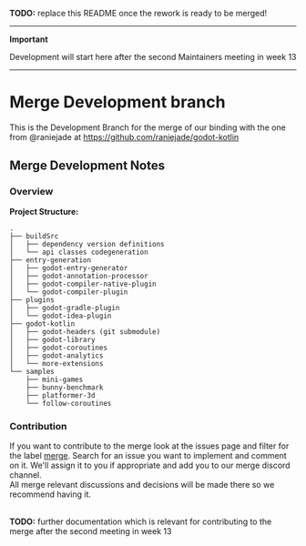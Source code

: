 **TODO:** replace this README once the rework is ready to be merged!

---
**Important**

Development will start here after the second Maintainers meeting in week 13

---

# Merge Development branch
This is the Development Branch for the merge of our binding with the one from @raniejade at 
https://github.com/raniejade/godot-kotlin

## Merge Development Notes

### Overview

**Project Structure:**
```
.
├── buildSrc
│   ├── dependency version definitions
│   └── api classes codegeneration
├── entry-generation
│   ├── godot-entry-generator
│   ├── godot-annotation-processor
│   ├── godot-compiler-native-plugin
│   └── godot-compiler-plugin
├── plugins
│   ├── godot-gradle-plugin
│   └── godot-idea-plugin
├── godot-kotlin
│   ├── godot-headers (git submodule)
│   ├── godot-library
│   ├── godot-coroutines
│   ├── godot-analytics
│   └── more-extensions
└── samples
    ├── mini-games
    ├── bunny-benchmark
    ├── platformer-3d
    └── follow-coroutines
```

### Contribution
If you want to contribute to the merge look at the issues page and filter for the label 
[merge](https://github.com/utopia-rise/godot-kotlin/issues?q=is%3Aissue+is%3Aopen+label%3Amerge+). Search for an issue 
you want to implement and comment on it. We'll assign it to you if appropriate and add you to our merge discord channel.  
All merge relevant discussions and decisions will be made there so we recommend having it.

\
**TODO:** further documentation which is relevant for contributing to the merge after the second meeting in week 13